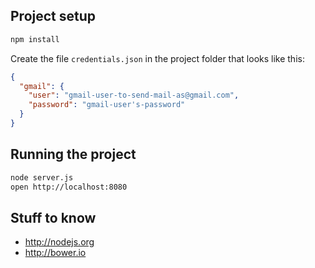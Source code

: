 
## Project setup

```bash
npm install
```

Create the file `credentials.json` in the project folder that looks like this:

```json
{
  "gmail": {
    "user": "gmail-user-to-send-mail-as@gmail.com",
    "password": "gmail-user's-password"
  }
}
```

## Running the project

```bash
node server.js
open http://localhost:8080
```

## Stuff to know

 - http://nodejs.org
 - http://bower.io
